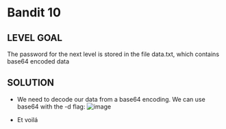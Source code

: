 # Bandit 10
 
## LEVEL GOAL
The password for the next level is stored in the file data.txt, which contains base64 encoded data

## SOLUTION

- We need to decode our data from a base64 encoding. We can use base64 with the -d flag:
  ![image](https://user-images.githubusercontent.com/44790709/202815540-bcc99453-8c14-4247-be1b-2a1ca8e0b875.png)

- Et voilá
